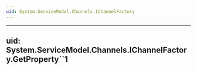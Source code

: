 ```yaml
---
uid: System.ServiceModel.Channels.IChannelFactory
---
```


---
uid: System.ServiceModel.Channels.IChannelFactory.GetProperty``1
---
